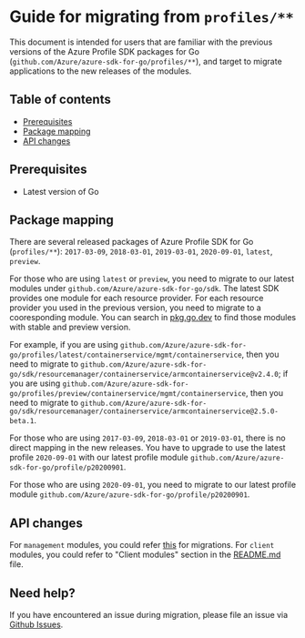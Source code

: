 # Guide for migrating from `profiles/**`

This document is intended for users that are familiar with the previous versions of the Azure Profile SDK packages for Go (`github.com/Azure/azure-sdk-for-go/profiles/**`), and target to migrate applications to the new releases of the modules.

## Table of contents

- [Prerequisites](#prerequisites)
- [Package mapping](#package-mapping)
- [API changes](#API-changes)

## Prerequisites

- Latest version of Go

## Package mapping

There are several released packages of Azure Profile SDK for Go (`profiles/**`): `2017-03-09`, `2018-03-01`, `2019-03-01`, `2020-09-01`, `latest`, `preview`.

For those who are using `latest` or `preview`, you need to migrate to our latest modules under `github.com/Azure/azure-sdk-for-go/sdk`. The latest SDK provides one module for each resource provider. For each resource provider you used in the previous version, you need to migrate to a cooresponding module. You can search in [pkg.go.dev](https://pkg.go.dev/github.com/Azure/azure-sdk-for-go) to find those modules with stable and preview version.

For example, if you are using `github.com/Azure/azure-sdk-for-go/profiles/latest/containerservice/mgmt/containerservice`, then you need to migrate to `github.com/Azure/azure-sdk-for-go/sdk/resourcemanager/containerservice/armcontainerservice@v2.4.0`; if you are using `github.com/Azure/azure-sdk-for-go/profiles/preview/containerservice/mgmt/containerservice`, then you need to migrate to `github.com/Azure/azure-sdk-for-go/sdk/resourcemanager/containerservice/armcontainerservice@2.5.0-beta.1`.

For those who are using `2017-03-09`, `2018-03-01` or `2019-03-01`, there is no direct mapping in the new releases. You have to upgrade to use the latest profile `2020-09-01` with our latest profile module `github.com/Azure/azure-sdk-for-go/profile/p20200901`.

For those who are using `2020-09-01`, you need to migrate to our latest profile module `github.com/Azure/azure-sdk-for-go/profile/p20200901`.

## API changes

For `management` modules, you could refer [this](https://aka.ms/azsdk/go/mgmt/migration) for migrations. For `client` modules, you could refer to "Client modules" section in the [README.md](https://github.com/Azure/azure-sdk-for-go/blob/main/README.md#client-modules) file.

## Need help?

If you have encountered an issue during migration, please file an issue via [Github Issues](https://github.com/Azure/azure-sdk-for-go/issues).
